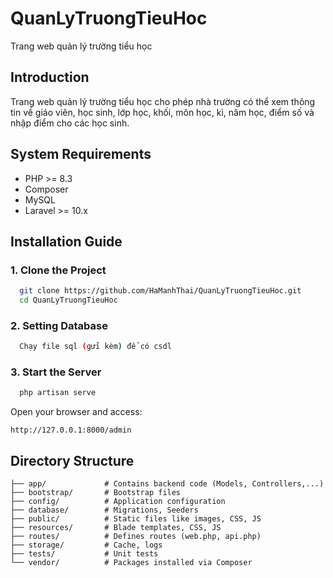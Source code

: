 # QuanLyTruongTieuHoc
Trang web quản lý trường tiểu học

## Introduction

Trang web quản lý trường tiểu học cho phép nhà trường có thể xem thông tin về giáo viên, học sinh, lớp học, khối, môn học, kì, năm học, điểm số và nhập điểm cho các học sinh.

## System Requirements

- PHP >= 8.3
- Composer
- MySQL
- Laravel >= 10.x

## Installation Guide

### 1. Clone the Project
```bash
  git clone https://github.com/HaManhThai/QuanLyTruongTieuHoc.git
  cd QuanLyTruongTieuHoc
```

### 2. Setting Database
```bash
  Chạy file sql (gửi kèm) để có csdl
```

### 3. Start the Server
```bash
  php artisan serve
```
Open your browser and access:
```
http://127.0.0.1:8000/admin
```

## Directory Structure
```
├── app/             # Contains backend code (Models, Controllers,...)
├── bootstrap/       # Bootstrap files
├── config/          # Application configuration
├── database/        # Migrations, Seeders
├── public/          # Static files like images, CSS, JS
├── resources/       # Blade templates, CSS, JS
├── routes/          # Defines routes (web.php, api.php)
├── storage/         # Cache, logs
├── tests/           # Unit tests
└── vendor/          # Packages installed via Composer
```
